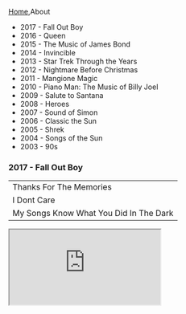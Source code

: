 [Home](Home),About

<nav class="sidebar col-md-3">
    <ul class="nav nav-sidebar">
        <li class="playable" id="fw9zUo5z8Mc"><a>2017 - Fall Out Boy</a></li>
        <li class="playable" id="ACPAGuOcpyw"><a>2016 - Queen</a></li>
        <li class="playable" id="cU09E_E43qQ"><a>2015 - The Music of James Bond</a></li>
        <li class="playable" id="xl3n6M3vZIc"><a>2014 - Invincible</a></li>
        <li class="playable" id="pZEy0aDUL9U"><a>2013 - Star Trek Through the Years</a></li>
        <li class="playable" id="2tLxlCJmVBk"><a>2012 - Nightmare Before Christmas</a></li>
        <li class="playable" id="Ydo0OxpwgFo"><a>2011 - Mangione Magic</a></li>
        <li class="playable" id="B4vh_cJQHYU"><a>2010 - Piano Man: The Music of Billy Joel</a></li>
        <li class="playable" id="vRgoPOIOPow"><a>2009 - Salute to Santana</a></li>
        <li class="playable" id="A7v2BQRHpm0"><a>2008 - Heroes</a></li>
        <li class="playable" id="ADlD8_s68qA"><a>2007 - Sound of Simon</a></li>
        <li class="playable" id="-9L38iaMvk8"><a>2006 - Classic the Sun</a></li>
        <li class="playable" id="1hzCBaqpH5I"><a>2005 - Shrek</a></li>
        <li class="playable" id="96pYhL4e_nU"><a>2004 - Songs of the Sun</a></li>
        <li class="playable" id="qsADgqAgBXM"><a>2003 - 90s</a></li>
    </ul>
</nav>

<h3 id="show">2017 - Fall Out Boy</h3>
<table class="table">
    <tbody id="songs">
        <tr><td>Thanks For The Memories</td></tr>
        <tr><td>I Dont Care</td></tr>
        <tr><td>My Songs Know What You Did In The Dark</td></tr>
    </tbody>
</table>

<div class="well embed-responsive embed-responsive-16by9"><iframe id="player" src="https://www.youtube.com/embed/fw9zUo5z8Mc" allowfullscreen></iframe></div>

<script src="js/prevshows.js"></script>
<!-- RIP this literally has ZERO Markdown anymore -->
